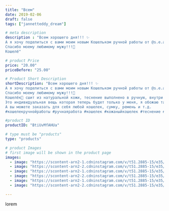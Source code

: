 ```yaml
---
title: "Всем"
date: 2019-02-06
draft: false
tags: ["jannetteddy_dream"]

# meta description
description : "Всем хорошего дня!!! ✨
А я хочу поделиться с вами моим новым Кошельком ручной работы от @s.e.a.custom_leather_craft 🙏😍👏❤️
Спасибо моему любимому мужу!!!💑
Кошелё"

# product Price
price: "20.00"
priceBefore: "25.00"

# Product Short Description
shortDescription: "Всем хорошего дня!!! ✨
А я хочу поделиться с вами моим новым Кошельком ручной работы от @s.e.a.custom_leather_craft 🙏😍👏❤️
Спасибо моему любимому мужу!!!💑
Кошелёк👛 сшит из натуральной кожи, теснение выполнено в ручную, внутри замша. Окрашен и состарен!!!❤️
Это индивидуальная вещь которая теперь будет только у меня, я обожаю такие вещи!!! Счастью нет предела!!!😘
А вы можете заказать для себя любой кошелек, сумку, ремень и т.д. 
#кошелекручнойработы #ручнаяработа #кошелек #кожаныйкошелек #теснение #яжелаювсемсчастья"

#product ID
productID: "BtiUvMfAHUa"

# type must be "products"
type: "products"

# product Images
# first image will be shown in the product page
images:
  - image: "https://scontent-arn2-1.cdninstagram.com/v/t51.2885-15/e35/51016103_383767242179815_3319314381742858813_n.jpg?_nc_ht=scontent-arn2-1.cdninstagram.com&_nc_cat=107&_nc_ohc=TfgeLF7hrJcAX-mpCi6&se=7&tp=1&oh=c715d061b053ff806cf515f6782d7ab3&oe=605A938C&ig_cache_key=MTk3MzIyNjgyNjA2NzM5MTA1Ng%3D%3D.2"
  - image: "https://scontent-arn2-2.cdninstagram.com/v/t51.2885-15/e35/50325216_156954425293973_4112289900352310279_n.jpg?_nc_ht=scontent-arn2-2.cdninstagram.com&_nc_cat=105&_nc_ohc=T7uWPqMXBdgAX_yHCDx&se=7&tp=1&oh=5ff0d6d3e0ed469f860967895195644f&oe=605C84D3&ig_cache_key=MTk3MzIyNjgyNzk0NjYwNDI5MA%3D%3D.2"
  - image: "https://scontent-arn2-1.cdninstagram.com/v/t51.2885-15/e35/50481270_959726230883051_2489618985135617916_n.jpg?_nc_ht=scontent-arn2-1.cdninstagram.com&_nc_cat=111&_nc_ohc=-RrAXYUcnWMAX8BLTZK&se=7&tp=1&oh=c9a61619bc45812499208c3c9ad0bab9&oe=605BF84C&ig_cache_key=MTk3MzIyNjgzMzE4OTM5NzE5MA%3D%3D.2"
  - image: "https://scontent-arn2-2.cdninstagram.com/v/t51.2885-15/e35/50867100_318964352084333_1790583685934715890_n.jpg?_nc_ht=scontent-arn2-2.cdninstagram.com&_nc_cat=105&_nc_ohc=9y_zjGhy__8AX9MIFOt&se=7&tp=1&oh=730befc9cfa3216c4860aa56a9184ce0&oe=605CA23D&ig_cache_key=MTk3MzIyNjgzOTE2MjAyMjUzNA%3D%3D.2"
  - image: "https://scontent-arn2-1.cdninstagram.com/v/t51.2885-15/e35/51459500_597158487395219_1529484071731094519_n.jpg?_nc_ht=scontent-arn2-1.cdninstagram.com&_nc_cat=111&_nc_ohc=YyzREAJBZ3sAX-Dpn7i&se=7&tp=1&oh=6fdb290840f0d10b72187afba56b5145&oe=605D5B2E&ig_cache_key=MTk3MzIyNjg0NzUwODcxNDkyOA%3D%3D.2"
  - image: "https://scontent-arn2-2.cdninstagram.com/v/t51.2885-15/e35/50165331_145237329823877_326178420022134043_n.jpg?_nc_ht=scontent-arn2-2.cdninstagram.com&_nc_cat=105&_nc_ohc=e3gcdai0L_cAX_HoiFx&se=7&tp=1&oh=2f87af82a129ee3de6c14725762a8680&oe=605CD45E&ig_cache_key=MTk3MzIyNjg1NDQ1NDYwOTcxNw%3D%3D.2"

---
```

lorem
